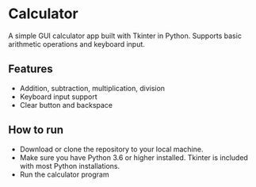 # Calculator  
A simple GUI calculator app built with Tkinter in Python. Supports basic arithmetic operations and keyboard input.  

## Features  
- Addition, subtraction, multiplication, division  
- Keyboard input support  
- Clear button and backspace  

## How to run  
- Download or clone the repository to your local machine.
- Make sure you have Python 3.6 or higher installed. Tkinter is included with most Python installations.
- Run the calculator program
